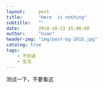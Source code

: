```yaml
---
layout:     post
title:      "Here  is nothing"
subtitle:   ""
date:       2018-10-23 15:00:00
author:     "huan"
header-img: "img/post-bg-2015.jpg"
catalog: true
tags:
    - 不知道
    - 生活
---
```


<p>测试一下，不要看这</p>


 
